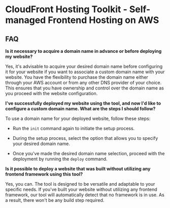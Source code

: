 # CloudFront Hosting Toolkit - Self-managed Frontend Hosting on AWS

## FAQ

**Is it necessary to acquire a domain name in advance or before deploying my website?**

  Yes, it's advisable to acquire your desired domain name before configuring it for your website if you want to associate a custom domain name with your website. You have the flexibility to purchase the domain name either through your AWS account or from any other DNS provider of your choice. This ensures that you have ownership and control over the domain name as you proceed with the website configuration.


**I've successfully deployed my website using the tool, and now I'd like to configure a custom domain name. What are the steps I should follow?**

  To use a domain name for your deployed website, follow these steps:

  - Run the `init` command again to initiate the setup process.

  - During the setup process, select the option that allows you to specify your desired domain name.

  - Once you've made the desired domain name selection, proceed with the deployment by running the `deploy` command.


**Is it possible to deploy a website that was built without utilizing any frontend framework using this tool?**

Yes, you can. 
The tool is designed to be versatile and adaptable to your specific needs. If you've built your website without utilizing any frontend framework, our tool will automatically detect that no framework is in use. As a result, there won't be any build step required. 
